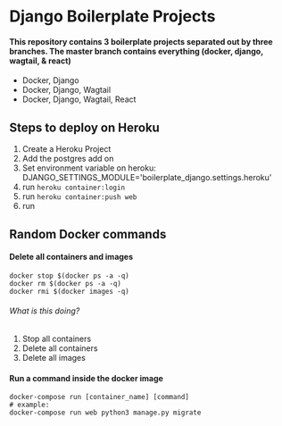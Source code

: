 # Django Boilerplate Projects

#### This repository contains 3 boilerplate projects separated out by three branches. The master branch contains everything (docker, django, wagtail, & react)
  - Docker, Django
  - Docker, Django, Wagtail
  - Docker, Django, Wagtail, React

## Steps to deploy on Heroku
  1. Create a Heroku Project
  2. Add the postgres add on
  3. Set environment variable on heroku: DJANGO_SETTINGS_MODULE='boilerplate_django.settings.heroku'
  4. run `heroku container:login`
  5. run `heroku container:push web`
  6. run 

## Random Docker commands

#### Delete all containers and images
    docker stop $(docker ps -a -q)
    docker rm $(docker ps -a -q)
    docker rmi $(docker images -q)
###### What is this doing?
  1. Stop all containers
  2. Delete all containers
  3. Delete all images

#### Run a command inside the docker image
    docker-compose run [container_name] [command]
    # example:
    docker-compose run web python3 manage.py migrate
